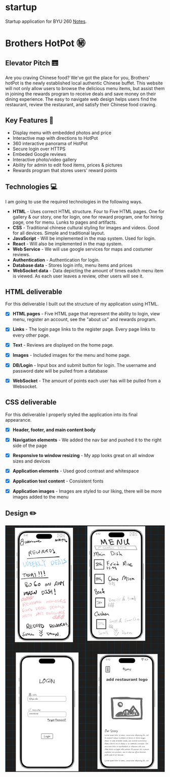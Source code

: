# startup
Startup application for BYU 260
[Notes](notes.md).

# Brothers HotPot :secret:

## Elevator Pitch :elevator:
Are you craving Chinese food? We've got the place for you, Brothers' hotPot is the newly established local authentic Chinese buffet. This website will not only allow users to browse the delicious menu items, but assist them in joining the rewards program to receive deals and save money on their dining experience. The easy to navigate web design helps users find the restaurant, review the restaurant, and satisfy their Chinese food craving. 

## Key Features :key:
- Display menu with embedded photos and price
- Interactive map with directions to HotPot
- 360 interactive panorama of HotPot
- Secure login over HTTPS
- Embeded Google reviews
- Interactive photo/video gallery
- Ability for admin to edit food items, prices & pictures
- Rewards program that stores users' reward points

## Technologies :computer:

I am going to use the required technologies in the following ways.

- **HTML** - Uses correct HTML structure. Four to Five HTML pages. One for gallery & our story, one for login, one for reward program, one for hiring page, one for menu. Lunks to pages and artifacts.
- **CSS** - Traditional chinese cultural styling for images and videos. Good for all devices. Simple and traditional layout.
- **JavaScript** - Will be implemented in the map system. Used for login.
- **React** - Will also be implemented in the map system.
- **Web Service** - We will use google services for maps and costumer reviews.
- **Authentication** - Authentication for login.
- **Database data** - Stores login info, menu items and prices
- **WebSocket data** - Data depicting the amount of times eadch menu item is viewed. As each user leaves a review, other users will see it.
  
## HTML deliverable

For this deliverable I built out the structure of my application using HTML.

- [x] **HTML pages** - Five HTML page that represent the ability to login, view menu, register an account, see the "about us" and rewards program.
- [x] **Links** - The login page links to the register page. Every page links to every other page. 
- [x] **Text** - Reviews are displayed on the home page. 
- [x] **Images** - Included images for the menu and home page.
- [x] **DB/Login** - Input box and submit button for login. The username and password date will be pulled from a database
- [x] **WebSocket** - The amount of points each user has will be pulled from a Websocket. 


## CSS deliverable

For this deliverable I properly styled the application into its final appearance.

- [x] **Header, footer, and main content body**
- [x] **Navigation elements** - We added the nav bar and pushed it to the right side of the page
- [x] **Responsive to window resizing** - My app looks great on all window sizes and devices
- [x] **Application elements** - Used good contrast and whitespace
- [x] **Application text content** - Consistent fonts
- [X] **Application images** - Images are styled to our liking, there will be more images added to the menu



## Design :pencil2:
![Pictures of all four designs for the different pages](image.png)
